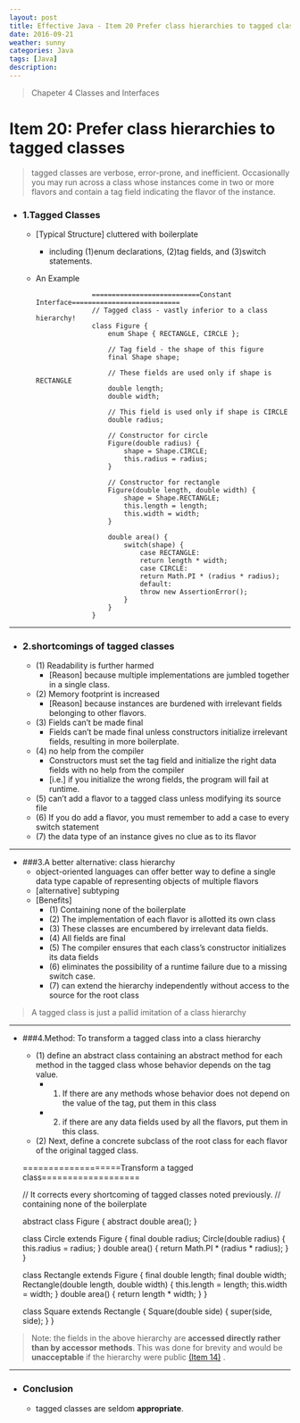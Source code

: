 ```yaml
---
layout: post
title: Effective Java - Item 20 Prefer class hierarchies to tagged classes
date: 2016-09-21
weather: sunny
categories: Java
tags: [Java]
description:
---
```


> Chapeter 4 Classes and Interfaces


# Item 20: Prefer class hierarchies to tagged classes

> tagged classes are verbose, error-prone, and inefficient.
> Occasionally you may run across a class whose instances come in two or more flavors and contain a tag field indicating the flavor of the instance.

- ### 1.Tagged Classes
	- [Typical Structure] cluttered with boilerplate
		- including (1)enum declarations, (2)tag fields, and (3)switch statements.
	- An Example
						
						===========================Constant Interface===========================
						// Tagged class - vastly inferior to a class hierarchy!
						class Figure {
							enum Shape { RECTANGLE, CIRCLE };
							
							// Tag field - the shape of this figure
							final Shape shape;
							
							// These fields are used only if shape is RECTANGLE
							double length;
							double width;
							
							// This field is used only if shape is CIRCLE
							double radius;
							
							// Constructor for circle
							Figure(double radius) {
								shape = Shape.CIRCLE;
								this.radius = radius;
							}
							
							// Constructor for rectangle
							Figure(double length, double width) {
								shape = Shape.RECTANGLE;
								this.length = length;
								this.width = width;
							}
							
							double area() {
								switch(shape) {
									case RECTANGLE:
									return length * width;
									case CIRCLE:
									return Math.PI * (radius * radius);
									default:
									throw new AssertionError();
								}
							}
						}

---

- ### 2.shortcomings of tagged classes
	- (1) Readability is further harmed 
		- [Reason] because multiple implementations are jumbled together in a single class.
	- (2) Memory footprint is increased
		- [Reason] because instances are burdened with irrelevant fields belonging to other flavors.
	- (3) Fields can’t be made final
		- Fields can’t be made final unless constructors initialize irrelevant fields, resulting in more boilerplate.
	- (4) no help from the compiler
		- Constructors must set the tag field and initialize the right data fields with no help from the compiler
		- [i.e.] if you initialize the wrong fields, the program will fail at runtime.
	- (5) can’t add a flavor to a tagged class unless modifying its source file
	- (6) If you do add a flavor, you must remember to add a case to every switch statement
	- (7) the data type of an instance gives no clue as to its flavor

---

- ###3.A better alternative: class hierarchy 
	- object-oriented languages can offer better way to define a single data type capable of representing objects of multiple flavors
	- [alternative] subtyping
	- [Benefits]
		- (1) Containing none of the boilerplate
		- (2) The implementation of each flavor is allotted its own class
		- (3) These classes are encumbered by irrelevant data fields.
		- (4) All fields are final
		- (5) The compiler ensures that each class’s constructor initializes its data fields
		- (6) eliminates the possibility of a runtime failure due to a missing switch case.
		- (7) can extend the hierarchy independently without access to the source for the root class

> A tagged class is just a pallid imitation of a class hierarchy

---

- ###4.Method: To transform a tagged class into a class hierarchy
	- (1) define an abstract class containing an abstract method for each method in the tagged class whose behavior depends on the tag value. 
		- 1) If there are any methods whose behavior does not depend on the value of the tag, put them in this class
		- 2) if there are any data fields used by all the flavors, put them in this class.
	- (2) Next, define a concrete subclass of the root class for each flavor of the original tagged class.

	===================Transform a tagged class===================
	
	// It corrects every shortcoming of tagged classes noted previously.
	// containing none of the boilerplate

	abstract class Figure {
		abstract double area();
	}

	class Circle extends Figure {
		final double radius;
		Circle(double radius) { this.radius = radius; }
		double area() { return Math.PI * (radius * radius); }
	}

	class Rectangle extends Figure {
		final double length;
		final double width;
		Rectangle(double length, double width) {
			this.length = length;
			this.width = width;
		}
		double area() { return length * width; }
	}

	class Square extends Rectangle {
		Square(double side) {
			super(side, side);
		}
	}

> Note: the fields in the above hierarchy are **accessed directly rather than by accessor methods**. This was done for brevity and would be **unacceptable** if the hierarchy were public [(Item 14)](http://raysxysun.github.io/java/2016/09/05/Effective-Java14/) .

---


- ### Conclusion
	- tagged classes are seldom **appropriate**.
	